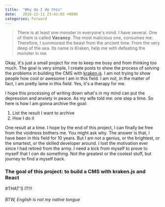 ```yaml
---
title:  "Why do I do this"
date:   2016-12-11 23:41:03 +0800
categories: Forward
---
```


> There is at least one monster in everyone's mind.
> I have several. One of them is called **Vacancy**.
> The most malicious one, consumes me.
> Therefore, I summoned the beast from the ancient time.
> From the very deep of the sea.
> Its name is Kraken, help me with defeating the monster in me.

Okay, it's just a small project for me to keep me busy and from thinking too much. The goal is very simple, I create posts to show the process of solving the problems in building the CMS with [kraken.js](http://krakenjs.com/). I am not trying to show people how cool or awesome I am in this field. I am not, in the matter of fact, I am pretty lame in this field. Yes, it's a therapy for me.

I hope this processing of writing down what's in my mind can put the depression and anxiety in peace. As my wife told me: one step a time. So here is how I am gonna archive the goal:

1. List the result I want to archive
2. How I do it

One result at a time. I hope by the end of this project, I can finally be free from the voidness bothers me. You might ask why. The answer is that, I have been in this field for 10 years. But I am not a genius, or the brightest, or the smartest, or the skilled developer around. I lost the motivation ever since I had retired from the army. I need a kick from myself to prove to myself that I _can_ do something. Not the greatest or the coolest stuff, but journey to find a myself back.

### The goal of this project: to build a CMS with kraken.js and React

#THAT'S IT!!!

###### BTW, English is not my native tongue 
